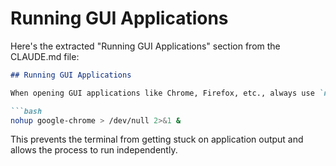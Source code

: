 # Running GUI Applications

<!-- Extracted from ~/.claude/CLAUDE.md using claude-md-snippets -->
<!-- Query: Running GUI Applications -->
<!-- Date: 2025-09-01 10:29:49 UTC -->

Here's the extracted "Running GUI Applications" section from the CLAUDE.md file:

```markdown
## Running GUI Applications

When opening GUI applications like Chrome, Firefox, etc., always use `nohup` and redirect output to /dev/null to run them completely detached:

```bash
nohup google-chrome > /dev/null 2>&1 &
```

This prevents the terminal from getting stuck on application output and allows the process to run independently.
```